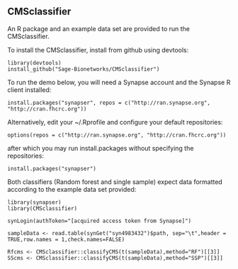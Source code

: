 ## CMSclassifier

An R package and an example data set are provided to run the CMSclassifier. 

To install the CMSclassifier, install from github using devtools:
```
library(devtools)
install_github("Sage-Bionetworks/CMSclassifier")
```

To run the demo below, you will need a Synapse account and the Synapse R client installed:
```
install.packages("synapser", repos = c("http://ran.synapse.org", "http://cran.fhcrc.org"))
```

Alternatively, edit your ~/.Rprofile and configure your default repositories:
```
options(repos = c("http://ran.synapse.org", "http://cran.fhcrc.org"))
```
after which you may run install.packages without specifying the repositories:
```
install.packages("synapser")
```

Both classifiers (Random forest and single sample) expect data formatted according to the example data set provided:
```
library(synapser)
library(CMSclassifier)

synLogin(authToken="[acquired access token from Synapse]")

sampleData <- read.table(synGet("syn4983432")$path, sep="\t",header = TRUE,row.names = 1,check.names=FALSE)

Rfcms <- CMSclassifier::classifyCMS(t(sampleData),method="RF")[[3]]
SScms <- CMSclassifier::classifyCMS(t(sampleData),method="SSP")[[3]]
```


